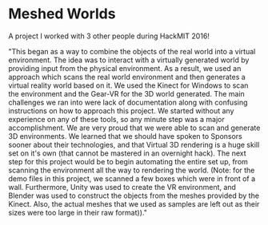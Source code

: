 # Meshed Worlds
A project I worked with 3 other people during HackMIT 2016!

"This began as a way to combine the objects of the real world into a virtual environment. The idea was to interact with a virtually generated world by providing input from the physical environment. As a result, we used an approach which scans the real world environment and then generates a virtual reality world based on it. We used the Kinect for Windows to scan the environment and the Gear-VR for the 3D world generated. The main challenges we ran into were lack of documentation along with confusing instructions on how to approach this project. We started without any experience on any of these tools, so any minute step was a major accomplishment. We are very proud that we were able to scan and generate 3D environments. We learned that we should have spoken to Sponsors sooner about their technologies, and that Virtual 3D rendering is a huge skill set on it's own (that cannot be mastered in an overnight hack). The next step for this project would be to begin automating the entire set up, from scanning the environment all the way to rendering the world. (Note: for the demo files in this project, we scanned a few boxes which were in front of a wall. Furthermore, Unity was used to create the VR environment, and Blender was used to construct the objects from the meshes provided by the Kinect. Also, the actual meshes that we used as samples are left out as their sizes were too large in their raw format))."

